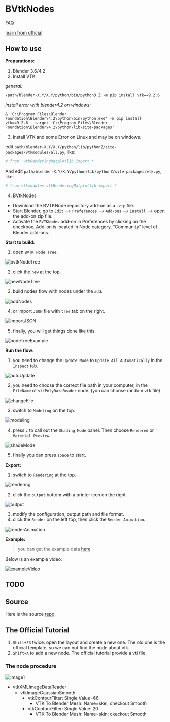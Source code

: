 # BVtkNodes

[FAQ](./docs/faq.md)

[learn from official](./docs/learn_tutorial.md)


## How to use 

**Preparations:**

1. Blender 3.6/4.2
2. Install VTK

*general:*

``` shell
/path/blender-X.Y/X.Y/python/bin/python3.Z -m pip install vtk==9.2.6
```

*install error with blender4.2 on windows:*

``` shell
& 'C:\Program Files\Blender Foundation\Blender\4.2\python\bin\python.exe' -m pip install vtk==9.2.6 --target 'C:\Program Files\Blender Foundation\Blender\4.2\python\lib\site-packages'
```

3. Install VTK and some Error on Linux and may be on windows. 

edit `path/blender-X.Y/X.Y/python/lib/pythonZ/site-packages/vtkmodules/all.py`,
like:
``` python
# from .vtkRenderingMatplotlib import *
```

And edit
`path/blender-X.Y/X.Y/python/lib/pythonZ/site-packages/vtk.py`,
like:
``` python
# from vtkmodules.vtkRenderingMatplotlib import *
```

4. [BVtkNodes](https://github.com/tkeskita/BVtkNodes)

- Download the BVTKNode repository add-on as a `.zip` file.
- Start Blender, go to `Edit` –> `Preferences` –> `Add-ons` –> `Install` –> open the add-on zip file.
- Activate the `BVTKNodes` add-on in Preferences by clicking on the checkbox. Add-on is located in Node category, “Community” level of Blender add-ons.

**Start to build:**

1. open `BVTK Node Tree`.

![bvtkNodeTree](./static/images/blender-bvtkNodeTree.png)

2. click the `new` at the top.

![newNodeTree](./static/images/newNodeTree.png)

3. build nodes flow with nodes under the `add`. 

![addNodes](./static/images/addNodes.png)

4. or import `JSON` file with `tree` tab on the right. 

![importJSON](./static/images/importJSON.png)

5. finally, you will get things done like this.

![nodeTreeExample](./static/images/nodeTreeExample.png)

**Run the flow:**

1. you need to change the `Update Mode` to `Update All Automatically` 
in the `Inspect` tab.

![autoUpdate](./static/images/autoUpdate.png)

2. you need to choose the correct file path in your computer,
in the `FileName` of `vtkPolyDataReader` node. 
(you can choose random `vtk` file)

![changeFile](./static/images/changeFile.png)

3. switch to `Modeling` on the top. 

![modeling](./static/images/modeling.png)

4. press `z` to call out the `Shading Mode` panel.
Then choose `Rendered` or `Material Preview`.

![shadeMode](./static/images/shadeMode.png)

5. finally you can press `space` to start. 

**Export:**

1. switch to `Rendering` at the top. 

![rendering](./static/images/rendering.png)

2. click the `output` bottom with a printer icon on the right.

![output](./static/images/output.png)

3. modify the configuration, output path and file format. 
4. click the `Render` on the left top, then click the `Render Animation`.

![renderAnimation](./static/images/renderAnimation.png)

**Example:**

> you can get the example data [here](https://1drv.ms/f/c/de361a567b1f3a6e/EuzUGDrGuQtHhkPXGU46B0sBTIaD2zBASL5JHKP4NBtMVA?e=ZhCpTe)

Below is an example video:

[![exampleVideo](https://img.youtube.com/vi/qHN721bcZJ0/0.jpg)](https://www.youtube.com/watch?v=qHN721bcZJ0)

## TODO

## Source

Here is the source [repo](https://github.com/tkeskita/BVtkNodes).

## The Official Tutorial

1. `Shift+F3` twice: open the layout and create a new one.
The old one is the official template, so we can not find the node about vtk. 
2. `Shift+A` to add a new node. 
The official tutorial provide a vti file. 

### The node procedure
![image1](./static/images/procedure.png)
- vtkXMLImageDataReader
  - vtkImageGaussianSmooth
    - vtkContourFilter: Single Value=66
      - VTK To Blender Mesh: Name=skel; checkout Smooth
    - vtkContourFilter: Single Value: 20
      - VTK To Blender Mesh: Name=skin; ckeckout Smooth
